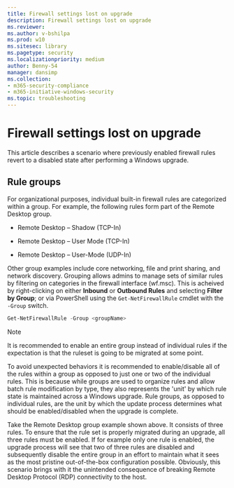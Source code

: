 ```yaml
---
title: Firewall settings lost on upgrade
description: Firewall settings lost on upgrade
ms.reviewer: 
ms.author: v-bshilpa
ms.prod: w10
ms.sitesec: library
ms.pagetype: security
ms.localizationpriority: medium
author: Benny-54
manager: dansimp
ms.collection: 
- m365-security-compliance
- m365-initiative-windows-security
ms.topic: troubleshooting
---
```


# Firewall settings lost on upgrade

This article describes a scenario where previously enabled firewall rules revert to a disabled state after performing a Windows upgrade.

## Rule groups

For organizational purposes, individual built-in firewall rules are categorized within a group. For example, the following rules form part of the Remote Desktop group.

- Remote Desktop – Shadow (TCP-In)

- Remote Desktop – User Mode (TCP-In)

- Remote Desktop – User-Mode (UDP-In)

Other group examples include core networking, file and print sharing, and network discovery. Grouping allows admins to manage sets of similar rules by filtering on categories in the firewall interface (wf.msc). This is acheived by right-clicking on either **Inbound** or **Outbound Rules** and selecting **Filter by Group**; or via PowerShell using the `Get-NetFirewallRule` cmdlet with the `-Group` switch.

```Powershell
Get-NetFirewallRule -Group <groupName>
```

> [!NOTE] 
> It is recommended to enable an entire group instead of individual rules if the expectation is that the ruleset is going to be migrated at some point.

To avoid unexpected behaviors it is recommended to enable/disable all of the rules within a group as opposed to just one or two of the individual rules. This is because while groups are used to organize rules and allow batch rule modification by type, they also represents the 'unit' by which rule state is maintained across a Windows upgrade. Rule groups, as opposed to individual rules, are the unit by which the update process determines what should be enabled/disabled when the upgrade is complete.

Take the Remote Desktop group example shown above. It consists of three rules. To ensure that the rule set is properly migrated during an upgrade, all three rules must be enabled. If for example only one rule is enabled, the upgrade process will see that two of three rules are disabled and subsequently disable the entire group in an effort to maintain what it sees as the most pristine out-of-the-box configuration possible. Obviously, this scenario brings with it the unintended consequence of breaking Remote Desktop Protocol (RDP) connectivity to the host.
